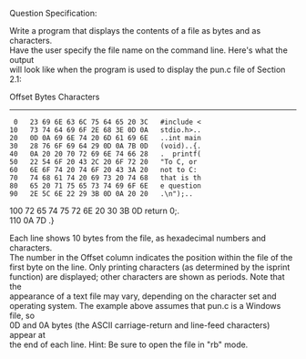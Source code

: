Question Specification:  
  
Write a program that displays the contents of a file as bytes and as characters.  
Have the user specify the file name on the command line. Here's what the output  
will look like when the program is used to display the pun.c file of Section 2.1:  
  
Offset               Bytes               Characters  
------   -----------------------------   ----------  
     0   23 69 6E 63 6C 75 64 65 20 3C   #include <  
    10   73 74 64 69 6F 2E 68 3E 0D 0A   stdio.h>..  
    20   0D 0A 69 6E 74 20 6D 61 69 6E   ..int main  
    30   28 76 6F 69 64 29 0D 0A 7B 0D   (void)..{.  
    40   0A 20 20 70 72 69 6E 74 66 28   .  printf(  
    50   22 54 6F 20 43 2C 20 6F 72 20   "To C, or   
    60   6E 6F 74 20 74 6F 20 43 3A 20   not to C:   
    70   74 68 61 74 20 69 73 20 74 68   that is th  
    80   65 20 71 75 65 73 74 69 6F 6E   e question  
    90   2E 5C 6E 22 29 3B 0D 0A 20 20   .\n");..    
   100   72 65 74 75 72 6E 20 30 3B 0D   return 0;.  
   110   0A 7D                           .}  
  
Each line shows 10 bytes from the file, as hexadecimal numbers and characters.  
The number in the Offset column indicates the position within the file of the  
first byte on the line. Only printing characters (as determined by the isprint  
function) are displayed; other characters are shown as periods. Note that the  
appearance of a text file may vary, depending on the character set and  
operating system. The example above assumes that pun.c is a Windows file, so  
0D and 0A bytes (the ASCII carriage-return and line-feed characters) appear at  
the end of each line. Hint: Be sure to open the file in "rb" mode.  
